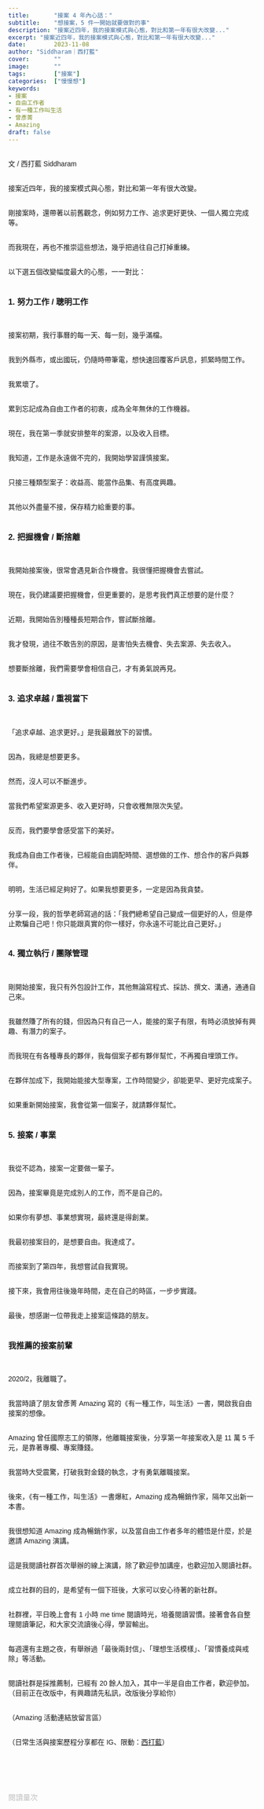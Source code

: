 ```yaml
---
title:       "接案 4 年內心話："
subtitle:    "想接案，5 件一開始就要做對的事"
description: "接案近四年，我的接案模式與心態，對比和第一年有很大改變..."
excerpt: "接案近四年，我的接案模式與心態，對比和第一年有很大改變..."
date:        2023-11-08
author: "Siddharam｜西打藍"
cover:       ""
image:       ""
tags:        ["接案"]
categories:  ["慢慢想"]
keywords:
- 接案
- 自由工作者
- 有一種工作叫生活
- 曾彥菁
- Amazing
draft: false
---
```


<article style="font-family: 'Noto Sans TC', '微軟正黑體', sans-serif; font-weight: 300;">

<br>文 / 西打藍 Siddharam<br><br>

接案近四年，我的接案模式與心態，對比和第一年有很大改變。<br><br>

剛接案時，還帶著以前舊觀念，例如努力工作、追求更好更快、一個人獨立完成等。<br><br>

而我現在，再也不推崇這些想法，幾乎把過往自己打掉重練。<br><br>

以下選五個改變幅度最大的心態，一一對比：<br><br>


<h3 class="article-h1-color">1. 努力工作 / 聰明工作</h3><br>

接案初期，我行事曆的每一天、每一刻，幾乎滿檔。<br><br>

我到外縣市，或出國玩，仍隨時帶筆電，想快速回覆客戶訊息，抓緊時間工作。<br><br>

我累壞了。<br><br>

累到忘記成為自由工作者的初衷，成為全年無休的工作機器。<br><br>

現在，我在第一季就安排整年的案源，以及收入目標。<br><br>

我知道，工作是永遠做不完的，我開始學習謹慎接案。<br><br>

只接三種類型案子：收益高、能當作品集、有高度興趣。<br><br>

其他以外盡量不接，保存精力給重要的事。<br><br>


<h3 class="article-h1-color">2. 把握機會 / 斷捨離</h3><br>

我開始接案後，很常會遇見新合作機會。我很懂把握機會去嘗試。<br><br>

現在，我仍建議要把握機會，但更重要的，是思考我們真正想要的是什麼？<br><br>

近期，我開始告別種種長短期合作，嘗試斷捨離。<br><br>

我才發現，過往不敢告別的原因，是害怕失去機會、失去案源、失去收入。<br><br>

想要斷捨離，我們需要學會相信自己，才有勇氣說再見。<br><br>



<h3 class="article-h1-color">3. 追求卓越 / 重視當下</h3><br>

「追求卓越、追求更好。」是我最難放下的習慣。<br><br>

因為，我總是想要更多。<br><br>

然而，沒人可以不斷進步。<br><br>

當我們希望案源更多、收入更好時，只會收穫無限次失望。<br><br>

反而，我們要學會感受當下的美好。<br><br>

我成為自由工作者後，已經能自由調配時間、選想做的工作、想合作的客戶與夥伴。<br><br>

明明，生活已經足夠好了。如果我想要更多，一定是因為我貪婪。<br><br>

分享一段，我的哲學老師寫過的話：「我們總希望自己變成一個更好的人，但是停止欺騙自己吧！你只能跟真實的你一樣好，你永遠不可能比自己更好。」<br><br>


<h3 class="article-h1-color">4. 獨立執行 / 團隊管理</h3><br>

剛開始接案，我只有外包設計工作，其他無論寫程式、採訪、撰文、溝通，通通自己來。<br><br>

我雖然賺了所有的錢，但因為只有自己一人，能接的案子有限，有時必須放掉有興趣、有潛力的案子。<br><br>

而我現在有各種專長的夥伴，我每個案子都有夥伴幫忙，不再獨自埋頭工作。<br><br>

在夥伴加成下，我開始能接大型專案，工作時間變少，卻能更早、更好完成案子。<br><br>

如果重新開始接案，我會從第一個案子，就請夥伴幫忙。<br><br>


<h3 class="article-h1-color">5. 接案 / 事業</h3><br>

我從不認為，接案一定要做一輩子。<br><br>

因為，接案畢竟是完成別人的工作，而不是自己的。<br><br>

如果你有夢想、事業想實現，最終還是得創業。<br><br>

我最初接案目的，是想要自由。我達成了。<br><br>

而接案到了第四年，我想嘗試自我實現。<br><br>

接下來，我會用往後幾年時間，走在自己的時區，一步步實踐。<br><br>

最後，想感謝一位帶我走上接案這條路的朋友。<br><br>


<h3 class="article-h1-color">我推薦的接案前輩</h3><br>

2020/2，我離職了。<br><br>

我當時讀了朋友曾彥菁 Amazing 寫的《有一種工作，叫生活》一書，開啟我自由接案的想像。<br><br>

Amazing 曾任國際志工的領隊，他離職接案後，分享第一年接案收入是 11 萬 5 千元，是靠著專欄、專案賺錢。<br><br>

我當時大受震驚，打破我對金錢的執念，才有勇氣離職接案。<br><br>

後來，《有一種工作，叫生活》一書爆紅，Amazing 成為暢銷作家，隔年又出新一本書。<br><br>

我很想知道 Amazing 成為暢銷作家，以及當自由工作者多年的體悟是什麼，於是邀請 Amazing 演講。<br><br>

這是我閱讀社群首次舉辦的線上演講，除了歡迎參加講座，也歡迎加入閱讀社群。<br><br>

成立社群的目的，是希望有一個下班後，大家可以安心待著的新社群。<br><br>

社群裡，平日晚上會有 1 小時 me time 閱讀時光，培養閱讀習慣。接著會各自整理閱讀筆記，和大家交流讀後心得，學習輸出。<br><br>

每週還有主題之夜，有舉辦過「最後兩封信」、「理想生活模樣」、「習慣養成與戒除」等活動。<br><br>

閱讀社群是採推薦制，已經有 20 餘人加入，其中一半是自由工作者，歡迎參加。（目前正在改版中，有興趣請先私訊，改版後分享給你）<br><br>

（Amazing 活動連結放留言區）<br><br>

<!-- 
<!-- 案例 > 證明案例 > 壞處 > 怎麼改變（列步驟） > 結語總結金句 -->


（日常生活與接案歷程分享都在 IG、限動：<a href="https://www.instagram.com/sidd.blue/" target="_blank">西打藍</a>）<br><br>

<!-- <h3 class="article-h1-color"></h3><br> -->

<br><br><br>

</article>

<div style="color: #bfbfbf; font-size: 15px;" id="busuanzi_container_page_pv">
  閱讀量<span id="busuanzi_value_page_pv"></span>次
</div>

<script src="../../js/post.js"></script>
